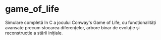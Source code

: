 # game_of_life
Simulare completă în C a jocului Conway's Game of Life, cu funcționalități avansate precum stocarea diferențelor, arbore binar de evoluție și reconstrucție a stării inițiale.
